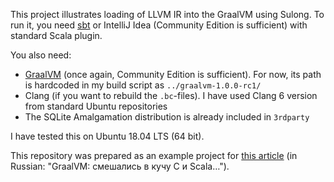 This project illustrates loading of LLVM IR into the GraalVM using Sulong. To run it, you need [sbt](https://www.scala-sbt.org/) or IntelliJ Idea (Community Edition is sufficient) with standard Scala plugin.

You also need:
* [GraalVM](https://www.graalvm.org/downloads/) (once again, Community Edition is sufficient). For now, its path is hardcoded in my build script as `../graalvm-1.0.0-rc1/`
* Clang (if you want to rebuild the `.bc`-files). I have used Clang 6 version from standard Ubuntu repositories
* The SQLite Amalgamation distribution is already included in `3rdparty`

I have tested this on Ubuntu 18.04 LTS (64 bit).

This repository was prepared as an example project for [this article](https://habr.com/post/358700/) (in Russian: "GraalVM: смешались в кучу C и Scala…").

